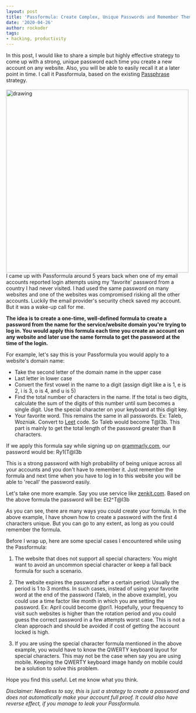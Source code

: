 ```yaml
---
layout: post
title: 'Passformula: Create Complex, Unique Passwords and Remember Them All'
date: '2020-04-26'
author: rockoder
tags:
- hacking, productivity
---
```


In this post, I would like to share a simple but highly effective strategy to come up with a strong, unique password each time you create a new account on any website. Also, you will be able to easily recall it at a later point in time. I call it Passformula, based on the existing [Passphrase](https://en.wikipedia.org/wiki/Passphrase) strategy.
<br/>
<br/>
<a href="https://xkcd.com/936/">
<img src="https://imgs.xkcd.com/comics/password_strength.png" alt="drawing" height="500"/>
</a>
<br/>
I came up with Passformula around 5 years back when one of my email accounts reported login attempts using my 'favorite' password from a country I had never visited. I had used the same password on many websites and one of the websites was compromised risking all the other accounts. Luckily the email provider's security check saved my account. But it was a wake-up call for me.

**The idea is to create a one-time, well-defined formula to create a password from the name for the service/website domain you're trying to log in. You would apply this formula each time you create an account on any website and later use the same formula to get the password at the time of the login.**

For example, let's say this is your Passformula you would apply to a website's domain name:
- Take the second letter of the domain name in the upper case
- Last letter in lower case
- Convert the first vowel in the name to a digit (assign digit like a is 1, e is 2, i is 3, o is 4, and u is 5)
- Find the total number of characters in the name. If the total is two digits, calculate the sum of the digits of this number until sum becomes a single digit. Use the special character on your keyboard at this digit key.
- Your favorite word. This remains the same in all passwords. Ex: Taleb, Wozniak. Convert to [Leet](https://en.wikipedia.org/wiki/Leet) code. So Taleb would become T@l3b. This part is mainly to get the total length of the password greater than 8 characters.

If we apply this formula say while signing up on [grammarly.com](grammarly.com), our password would be: Ry1(T@l3b

This is a strong password with high probability of being unique across all your accounts and you don't have to remember it. Just remember the formula and next time when you have to log in to this website you will be able to 'recall' the password easily.

Let's take one more example. Say you use service like [zenkit.com](zenkit.com). Based on the above formula the password will be: Et2^T@l3b

As you can see, there are many ways you could create your formula. In the above example, I have shown how to create a password with the first 4 characters unique. But you can go to any extent, as long as you could remember the formula.

Before I wrap up, here are some special cases I encountered while using the Passformula:
1. The website that does not support all special characters: You might want to avoid an uncommon special character or keep a fall back formula for such a scenario.

2. The website expires the password after a certain period: Usually the period is 1 to 3 months. In such cases, instead of using your favorite word at the end of the password (Taleb, in the above example), you could use a time factor like month in which you are setting the password. Ex: April could become @pri1. Hopefully, your frequency to visit such websites is higher than the rotation period and you could guess the correct password in a few attempts worst case. This is not a clean approach and should be avoided if cost of getting the account locked is high.

3. If you are using the special character formula mentioned in the above example, you would have to know the QWERTY keyboard layout for special characters. This may not be the case when say you are using mobile. Keeping the QWERTY keyboard image handy on mobile could be a solution to solve this problem.

Hope you find this useful. Let me know what you think.

*Disclaimer: Needless to say, this is just a strategy to create a password and does not automatically make your account full proof. It could also have reverse effect, if you manage to leak your Passformula.*